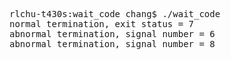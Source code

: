 <pre>
rlchu-t430s:wait_code chang$ ./wait_code
normal termination, exit status = 7
abnormal termination, signal number = 6
abnormal termination, signal number = 8
</pre>